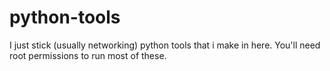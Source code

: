 # python-tools

I just stick (usually networking) python tools that i make in here. You'll need root permissions to run most of these.
